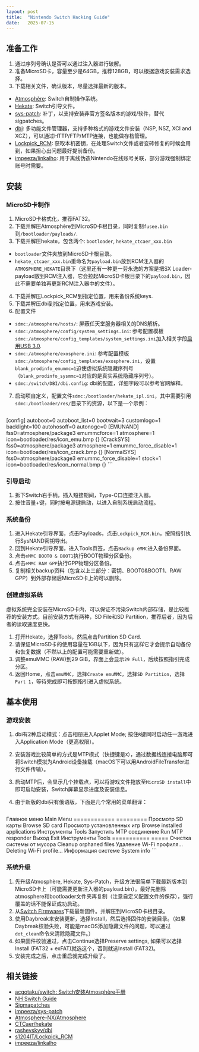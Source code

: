 ```yaml
---
layout: post
title:  "Nintendo Switch Hacking Guide"
date:   2025-07-15
---
```

## 准备工作

1. 通过序列号确认是否可以通过注入器进行破解。
2. 准备MicroSD卡，容量至少是64GB，推荐128GB，可以根据游戏安装需求选择。
3. 下载相关文件，确认版本，尽量选择最新的版本。
  - [Atmosphère](https://github.com/Atmosphere-NX/Atmosphere): Switch自制操作系统。
  - [Hekate](https://github.com/CTCaer/hekate): Switch引导文件。
  - [sys-patch](https://github.com/impeeza/sys-patch): 补丁，以支持安装非官方签名版本的游戏/软件，替代sigpatches。
  - [dbi](https://github.com/rashevskyv/dbi/tree/main): 多功能文件管理器，支持多种格式的游戏文件安装（NSP, NSZ, XCI and XCZ），可以通过HTTP/FTP/MTP连接，也能做存档管理。
  - [Lockpick_RCM](https://github.com/s1204IT/Lockpick_RCM): 获取本机密钥，在处理Switch文件或者变砖修复的时候会用到，如果担心出问题最好提前备份。
  - [impeeza/linkalho](https://github.com/impeeza/linkalho): 用于离线伪造Nintendo在线账号关联，部分游戏强制绑定账号时需要。

## 安装

### MicroSD卡制作

1. MicroSD卡格式化，推荐FAT32。
2. 下载并解压Atmosphère到MicroSD卡根目录，同时复制`fusee.bin`到`/bootloader/payloads/`.
3. 下载并解压hekate，包含两个: `bootloader`, `hekate_ctcaer_xxx.bin`
  - `bootloader`文件夹放到MicroSD卡根目录。
  - `hekate_ctcaer_xxx.bin`重命名为`payload.bin`放到RCM注入器的`ATMOSPHERE_HEKATE`目录下（这里还有一种更一劳永逸的方案是把SX Loader-payload放到RCM注入器，它会拉起MicroSD卡根目录下的`payload.bin`，因此不需要单独再更新RCM注入器中的文件）。
4. 下载并解压Lockpick_RCM到指定位置，用来备份系统keys.
5. 下载并解压dbi到指定位置，用来游戏安装。
6. 配置文件
  - `sdmc:/atmosphere/hosts/`: 屏蔽任天堂服务器相关的DNS解析。
  - `sdmc:/atmosphere/config/system_settings.ini`: 参考配置模板`sdmc:/atmosphere/config_templates/system_settings.ini`加入相关字段[启用USB 3.0](https://github.com/rashevskyv/dbi/blob/main/README_ENG.md#usb-30).
  - `sdmc:/atmosphere/exosphere.ini`: 参考配置模板`sdmc:/atmosphere/config_templates/exosphere.ini`，设置`blank_prodinfo_emummc=1`迫使虚拟系统隐藏序列号（`blank_prodinfo_sysmmc=1`对应的是真实系统隐藏序列号）。
  - `sdmc:/switch/DBI/dbi.config`: dbi的配置，详细字段可以参考官网解释。
7. 启动项自定义，配置文件`sdmc:/bootloader/hekate_ipl.ini`，其中需要引用`sdmc:/bootloader/res/`目录下的资源，以下是一个示例：

    ```
[config]
autoboot=0
autoboot_list=0
bootwait=3
customlogo=1
backlight=100
autohosoff=0
autonogc=0
[EMUNAND]
fss0=atmosphere/package3
emummcforce=1
atmosphere=1
icon=bootloader/res/icon_emu.bmp
{}
[CrackSYS]
fss0=atmosphere/package3
atmosphere=1
emummc_force_disable=1
icon=bootloader/res/icon_crack.bmp
{}
[NormalSYS]
fss0=atmosphere/package3
emummc_force_disable=1
stock=1
icon=bootloader/res/icon_normal.bmp
{}
    ```

### 引导启动

1. 拆下Switch右手柄，插入短接期间，Type-C口连接注入器。
2. 按住音量+键，同时按电源键启动，以进入自制系统启动流程。

### 系统备份

1. 进入Hekate引导界面，点击Payloads，点击`Lockpick_RCM.bin`，按照指引执行SysNAND密钥导出。
2. 回到Hekate引导界面，进入Tools页签，点击`Backup eMMC`进入备份界面。
3. 点击`eMMC BOOT0 & BOOT1`执行BOOT物理分区备份。
4. 点击`eMMC RAW GPP`执行GPP物理分区备份。
5. 复制相关backup资料（包含以上三部分：密钥、BOOT0&BOOT1、RAW GPP）到外部存储后MicroSD卡上的可以删除。

### 创建虚拟系统

虚拟系统完全安装在MicroSD卡内，可以保证不污染Switch内部存储，是比较推荐的安装方式。目前安装方式有两种，SD File和SD Partition，推荐后者，因为后者的读取速度更快。

1. 打开Hekate，选择Tools，然后点击Partition SD Card.
2. 请保证MicroSD卡的使用容量在1GB以下，因为只有这样它才会提示自动备份和恢复数据（不然以上的配置可能需要重新做）。
3. 调整emuMMC (RAW)到29 GiB，界面上会显示`29 Full`，后续按照指引完成分区。
4. 返回Home，点击`emuMMC`，选择`Create emuMMC`，选择`SD Partition`，选择`Part 1`，等待完成即可按照指引进入虚拟系统。

## 基本使用

### 游戏安装

1. dbi有2种启动模式：点击相册进入Applet Mode; 按住`R`键同时启动任一游戏进入Application Mode（更高权限）。
2. 安装游戏比较简单的方式是MTP模式（快捷键是`X`），通过数据线连接电脑即可将Switch模拟为Android设备挂载（macOS下可以用AndroidFileTransfer进行文件传输）。
3. 启动MTP后，会显示几个挂载点，可以将游戏文件拖放至`MicroSD install`中即可启动安装，Switch屏幕显示进度及安装信息。
4. 由于新版的dbi只有俄语版，下面是几个常用的菜单翻译：

    ```
Главное меню                  Main Menu
============                  =========
Просмотр SD карты             Browse SD card
Просмотр установленных игр    Browse installed applications
Инструменты                   Tools
Запустить МТР соединение      Run MTP responder
Выход                         Exit
Инструменты                   Tools
===========                   =====
Очистка системы от мусора     Cleanup orphaned files
Удаление Wi-Fi профиля...     Deleting Wi-Fi profile...
Информация системе            System info
    ```

### 系统升级

1. 先升级Atmosphère, Hekate, Sys-Patch，升级方法很简单下载最新版本到MicroSD卡上（可能需要更新注入器的payload.bin）。最好先删除atmosphere和bootloader文件夹再复制（注意自定义配置文件的保存），强行覆盖的话不能保证成功启动。
2. 从[Switch Firmwares](https://darthsternie.net/switch-firmwares/)下载最新固件。并解压到MicroSD卡根目录。
3. 使用Daybreak来安装更新，选择Install，然后选择固件的安装目录。（如果Daybreak校验失败，可能是macOS添加隐藏文件的问题，可以通过`dot_clean`命令来清除隐藏文件。）
4. 如果固件校验通过，点击Continue选择Preserve settings, 如果可以选择Install (FAT32 + exFAT)就选这个，否则就选Install (FAT32)。
5. 安装完成之后，点击重启就完成升级了。

## 相关链接

* [acgotaku/switch: Switch安装Atmosphère手册](https://github.com/acgotaku/switch)
* [NH Switch Guide](https://switch.hacks.guide/)
* [Sigmapatches](https://sigmapatches.su)
* [impeeza/sys-patch](https://github.com/impeeza/sys-patch)
* [Atmosphere-NX/Atmosphere](https://github.com/Atmosphere-NX/Atmosphere)
* [CTCaer/hekate](https://github.com/CTCaer/hekate)
* [rashevskyv/dbi](https://github.com/rashevskyv/dbi/tree/main)
* [s1204IT/Lockpick_RCM](https://github.com/s1204IT/Lockpick_RCM)
* [impeeza/linkalho](https://github.com/impeeza/linkalho)
